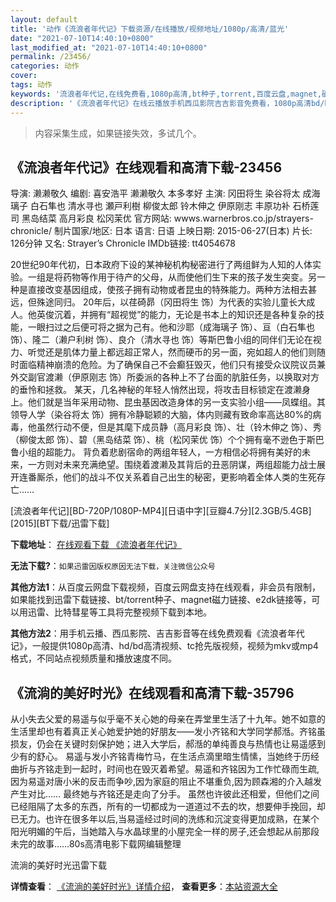 ```yaml
---
layout: default
title: '动作《流浪者年代记》下载资源/在线播放/视频地址/1080p/高清/蓝光'
date: "2021-07-10T14:40:10+0800"
last_modified_at: "2021-07-10T14:40:10+0800"
permalink: /23456/
categories: 动作
cover:
tags: 动作
keywords: '流浪者年代记,在线免费看,1080p高清,bt种子,torrent,百度云盘,magnet,磁力链,迅雷下载资源'
description: '《流浪者年代记》在线云播放手机西瓜影院吉吉影音免费看，1080p高清bd/hd未删减完整版和tc抢先枪版，mkv/mp4格式，附带bt/torrent种子、magnet/磁力链、百度云盘、网盘资源迅雷下载链接'
---
```


>内容采集生成，如果链接失效，多试几个。


## 《流浪者年代记》在线观看和高清下载-23456

导演: 濑濑敬久 编剧: 喜安浩平 濑濑敬久 本多孝好 主演: 冈田将生 染谷将太 成海璃子 白石隼也 清水寻也 瀬戸利樹 柳俊太郎 铃木伸之 伊原刚志 丰原功补 石桥莲司 黑岛结菜 高月彩良 松冈茉优 官方网站: wwws.warnerbros.co.jp/strayers-chronicle/ 制片国家/地区: 日本 语言: 日语 上映日期: 2015-06-27(日本) 片长: 126分钟 又名: Strayer’s Chronicle IMDb链接: tt4054678

20世纪90年代初，日本政府下设的某神秘机构秘密进行了两组鲜为人知的人体实验。一组是将药物等作用于待产的父母，从而使他们生下来的孩子发生突变。另一种是直接改变基因组成，使孩子拥有动物或者昆虫的特殊能力。两种方法相去甚远，但殊途同归。 20年后，以荏碕昴（冈田将生 饰）为代表的实验儿童长大成人。他英俊沉着，并拥有“超视觉”的能力，无论是书本上的知识还是各种复杂的技能，一眼扫过之后便可将之据为己有。他和沙耶（成海璃子 饰）、亘（白石隼也 饰）、隆二（濑户利树 饰）、良介（清水寻也 饰）等斯巴鲁小组的同伴们无论在视力、听觉还是肌体力量上都远超正常人，然而硬币的另一面，宛如超人的他们则随时面临精神崩溃的危险。为了确保自己不会癫狂毁灭，他们只有接受众议院议员兼外交副官渡濑（伊原刚志 饰）所委派的各种上不了台面的肮脏任务，以换取对方的垂怜和拯救。 某天，几名神秘的年轻人悄然出现，将攻击目标锁定在渡濑身上。他们就是当年采用动物、昆虫基因改造身体的另一支实验小组——凤蝶组。其领导人学（染谷将太 饰）拥有冷静聪颖的大脑，体内则藏有致命率高达80%的病毒，他虽然行动不便，但是其麾下成员静（高月彩良 饰）、壮（铃木伸之 饰）、秀（柳俊太郎 饰）、碧（黑岛结菜 饰）、桃（松冈茉优 饰）个个拥有毫不逊色于斯巴鲁小组的超能力。 背负着悲剧宿命的两组年轻人，一方相信必将拥有美好的未来，一方则对未来充满绝望。围绕着渡濑及其背后的丑恶阴谋，两组超能力战士展开连番厮杀，他们的战斗不仅关系着自己出生的秘密，更影响着全体人类的生死存亡……


[流浪者年代记][BD-720P/1080P-MP4][日语中字][豆瓣4.7分][2.3GB/5.4GB][2015][BT下载/迅雷下载]

**下载地址**： [在线观看下载 《流浪者年代记》](https://www.btdx8.com/torrent/strayers_chronicle_2015.html) 


**无法下载?**：`如果迅雷因版权原因无法下载，关注微信公众号 `

**其他方法1**：从百度云网盘下载视频，百度云网盘支持在线观看，非会员有限制，如果能找到迅雷下载链接、bt/torrent种子、magnet磁力链接、e2dk链接等，可以用迅雷、比特彗星等工具将完整视频下载到本地。

**其他方法2**：用手机云播、西瓜影院、吉吉影音等在线免费观看《流浪者年代记》，一般提供1080p高清、hd/bd高清视频、tc抢先版视频，视频为mkv或mp4格式，不同站点视频质量和播放速度不同。


## 《流淌的美好时光》在线观看和高清下载-35796

从小失去父爱的易遥与似乎毫不关心她的母亲在弄堂里生活了十九年。她不如意的生活里却也有着真正关心她爱护她的好朋友——发小齐铭和大学同学郝湉。齐铭虽损友，仍会在关键时刻保护她；进入大学后，郝湉的单纯善良与热情也让易遥感到少有的舒心。 易遥与发小齐铭青梅竹马，在生活点滴里暗生情愫，当她终于历经曲折与齐铭走到一起时，时间也在毁灭着希望。易遥和齐铭因为工作忙碌而生疏,因为易遥对唐小米的反击而争吵,因为家庭的阻止不堪重负,因为顾森湘的介入越发产生对比…… 最终她与齐铭还是走向了分手。 虽然也许彼此还相爱，但他们之间已经阻隔了太多的东西，所有的一切都成为一道道过不去的坎，想要伸手挽回，却已无力。也许在很多年以后,当易遥经过时间的洗练和沉淀变得更加成熟，在某个阳光明媚的午后，当她踏入与水晶球里的小屋完全一样的房子,还会想起从前那段未完的故事……80s高清电影下载网编辑整理


流淌的美好时光迅雷下载

**详情查看**： [《流淌的美好时光》详情介绍](/movie/35796/)， **查看更多**：[本站资源大全](/movie/t/all/)

